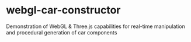 # webgl-car-constructor
 
Demonstration of WebGL & Three.js capabilities for real-time manipulation and procedural generation of car components

